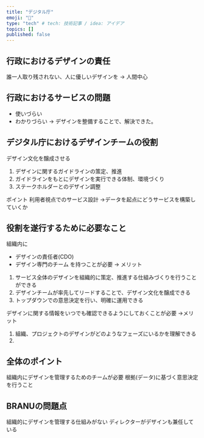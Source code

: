 ```yaml
---
title: "デジタル庁"
emoji: "📑"
type: "tech" # tech: 技術記事 / idea: アイデア
topics: []
published: false
---
```


## 行政におけるデザインの責任
誰一人取り残されない、人に優しいデザインを
→ 人間中心

## 行政におけるサービスの問題
- 使いづらい
- わかりづらい
→ デザインを整備することで、解決できた。

## デジタル庁におけるデザインチームの役割
デザイン文化を醸成させる
1. デザインに関するガイドラインの策定、推進
2. ガイドラインをもとにデザインを実行できる体制、環境づくり
3. ステークホルダーとのデザイン調整

ポイント
利用者視点でのサービス設計
→データを起点にどうサービスを構築していくか

## 役割を遂行するために必要なこと
組織内に
- デザインの責任者(CDO)
- デザイン専門のチーム
を持つことが必要
→ メリット
1. サービス全体のデザインを組織的に策定、推進する仕組みづくりを行うことができる
2. デザインチームが率先してリードすることで、デザイン文化を醸成できる
3. トップダウンでの意思決定を行い、明確に運用できる

デザインに関する情報をいつでも確認できるようにしておくことが必要
→メリット
1. 組織、プロジェクトのデザインがどのようなフェーズにいるかを理解できる
2. 


## 全体のポイント
組織内にデザインを管理するためのチームが必要
根拠(データ)に基づく意思決定を行うこと


## BRANUの問題点
組織的にデザインを管理する仕組みがない
ディレクターがデザインも兼任している
